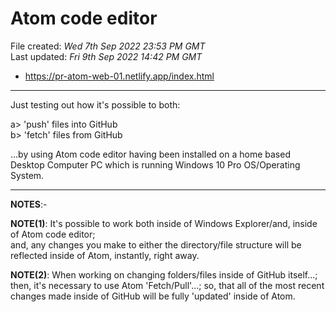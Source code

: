 # Atom code editor

File created: *Wed 7th Sep 2022 23:53 PM GMT*  
Last updated: *Fri 9th Sep 2022 14:42 PM GMT*

- https://pr-atom-web-01.netlify.app/index.html

-----

Just testing out how it's possible to both:  

a> 'push' files into GitHub  
b> 'fetch' files from GitHub  

...by using Atom code editor having been installed on a home based Desktop Computer PC which is running Windows 10 Pro OS/Operating System.  

-----

**NOTES**:-

**NOTE(1)**: It's possible to work both inside of Windows Explorer/and, inside of Atom code editor;  
and, any changes you make to either the directory/file structure will be reflected inside of Atom, instantly, right away.

**NOTE(2)**: When working on changing folders/files inside of GitHub itself...; then, it's necessary to use Atom 'Fetch/Pull'...;
so, that all of the most recent changes made inside of GitHub will be fully 'updated' inside of Atom.
